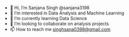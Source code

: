 - 👋 Hi, I’m Sanjana Singh @sanjana3198
- 👀 I’m interested in Data Analysis and Machine Learning
- 🌱 I’m currently learning Data Science
- 💞️ I’m looking to collaborate on analysis projects
- 📫 How to reach me singhsana0398@gmail.com

<!---
sanjana3198/sanjana3198 is a ✨ special ✨ repository because its `README.md` (this file) appears on your GitHub profile.
You can click the Preview link to take a look at your changes.
--->
